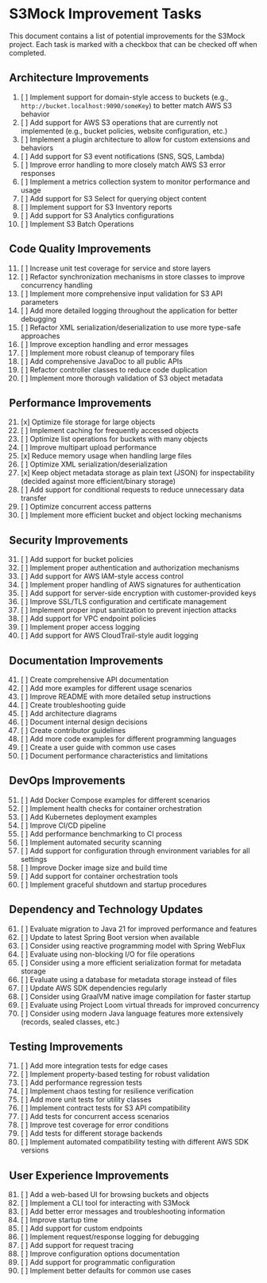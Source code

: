 # S3Mock Improvement Tasks

This document contains a list of potential improvements for the S3Mock project. Each task is marked with a checkbox that can be checked off when completed.

## Architecture Improvements

1. [ ] Implement support for domain-style access to buckets (e.g., `http://bucket.localhost:9090/someKey`) to better match AWS S3 behavior
2. [ ] Add support for AWS S3 operations that are currently not implemented (e.g., bucket policies, website configuration, etc.)
3. [ ] Implement a plugin architecture to allow for custom extensions and behaviors
4. [ ] Add support for S3 event notifications (SNS, SQS, Lambda)
5. [ ] Improve error handling to more closely match AWS S3 error responses
6. [ ] Implement a metrics collection system to monitor performance and usage
7. [ ] Add support for S3 Select for querying object content
8. [ ] Implement support for S3 Inventory reports
9. [ ] Add support for S3 Analytics configurations
10. [ ] Implement S3 Batch Operations

## Code Quality Improvements

11. [ ] Increase unit test coverage for service and store layers
12. [ ] Refactor synchronization mechanisms in store classes to improve concurrency handling
13. [ ] Implement more comprehensive input validation for S3 API parameters
14. [ ] Add more detailed logging throughout the application for better debugging
15. [ ] Refactor XML serialization/deserialization to use more type-safe approaches
16. [ ] Improve exception handling and error messages
17. [ ] Implement more robust cleanup of temporary files
18. [ ] Add comprehensive JavaDoc to all public APIs
19. [ ] Refactor controller classes to reduce code duplication
20. [ ] Implement more thorough validation of S3 object metadata

## Performance Improvements

21. [x] Optimize file storage for large objects
22. [ ] Implement caching for frequently accessed objects
23. [ ] Optimize list operations for buckets with many objects
24. [ ] Improve multipart upload performance
25. [x] Reduce memory usage when handling large files
26. [ ] Optimize XML serialization/deserialization
27. [x] Keep object metadata storage as plain text (JSON) for inspectability (decided against more efficient/binary storage)
28. [ ] Add support for conditional requests to reduce unnecessary data transfer
29. [ ] Optimize concurrent access patterns
30. [ ] Implement more efficient bucket and object locking mechanisms

## Security Improvements

31. [ ] Add support for bucket policies
32. [ ] Implement proper authentication and authorization mechanisms
33. [ ] Add support for AWS IAM-style access control
34. [ ] Implement proper handling of AWS signatures for authentication
35. [ ] Add support for server-side encryption with customer-provided keys
36. [ ] Improve SSL/TLS configuration and certificate management
37. [ ] Implement proper input sanitization to prevent injection attacks
38. [ ] Add support for VPC endpoint policies
39. [ ] Implement proper access logging
40. [ ] Add support for AWS CloudTrail-style audit logging

## Documentation Improvements

41. [ ] Create comprehensive API documentation
42. [ ] Add more examples for different usage scenarios
43. [ ] Improve README with more detailed setup instructions
44. [ ] Create troubleshooting guide
45. [ ] Add architecture diagrams
46. [ ] Document internal design decisions
47. [ ] Create contributor guidelines
48. [ ] Add more code examples for different programming languages
49. [ ] Create a user guide with common use cases
50. [ ] Document performance characteristics and limitations

## DevOps Improvements

51. [ ] Add Docker Compose examples for different scenarios
52. [ ] Implement health checks for container orchestration
53. [ ] Add Kubernetes deployment examples
54. [ ] Improve CI/CD pipeline
55. [ ] Add performance benchmarking to CI process
56. [ ] Implement automated security scanning
57. [ ] Add support for configuration through environment variables for all settings
58. [ ] Improve Docker image size and build time
59. [ ] Add support for container orchestration tools
60. [ ] Implement graceful shutdown and startup procedures

## Dependency and Technology Updates

61. [ ] Evaluate migration to Java 21 for improved performance and features
62. [ ] Update to latest Spring Boot version when available
63. [ ] Consider using reactive programming model with Spring WebFlux
64. [ ] Evaluate using non-blocking I/O for file operations
65. [ ] Consider using a more efficient serialization format for metadata storage
66. [ ] Evaluate using a database for metadata storage instead of files
67. [ ] Update AWS SDK dependencies regularly
68. [ ] Consider using GraalVM native image compilation for faster startup
69. [ ] Evaluate using Project Loom virtual threads for improved concurrency
70. [ ] Consider using modern Java language features more extensively (records, sealed classes, etc.)

## Testing Improvements

71. [ ] Add more integration tests for edge cases
72. [ ] Implement property-based testing for robust validation
73. [ ] Add performance regression tests
74. [ ] Implement chaos testing for resilience verification
75. [ ] Add more unit tests for utility classes
76. [ ] Implement contract tests for S3 API compatibility
77. [ ] Add tests for concurrent access scenarios
78. [ ] Improve test coverage for error conditions
79. [ ] Add tests for different storage backends
80. [ ] Implement automated compatibility testing with different AWS SDK versions

## User Experience Improvements

81. [ ] Add a web-based UI for browsing buckets and objects
82. [ ] Implement a CLI tool for interacting with S3Mock
83. [ ] Add better error messages and troubleshooting information
84. [ ] Improve startup time
85. [ ] Add support for custom endpoints
86. [ ] Implement request/response logging for debugging
87. [ ] Add support for request tracing
88. [ ] Improve configuration options documentation
89. [ ] Add support for programmatic configuration
90. [ ] Implement better defaults for common use cases
